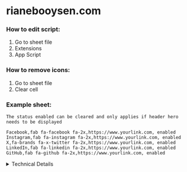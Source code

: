 # rianebooysen.com

### How to edit script:

1. Go to sheet file
2. Extensions
3. App Script

### How to remove icons:

1. Go to sheet file
2. Clear cell

### Example sheet:

```
The status enabled can be cleared and only applies if header hero needs to be displayed
```

```
Facebook,fab fa-facebook fa-2x,https://www.yourlink.com, enabled
Instagram,fab fa-instagram fa-2x,https://www.yourlink.com, enabled
X,fa-brands fa-x-twitter fa-2x,https://www.yourlink.com, enabled
LinkedIn,fab fa-linkedin fa-2x,https://www.yourlink.com, enabled
GitHub,fab fa-github fa-2x,https://www.yourlink.com, enabled
```

<details>
  <summary>Technical Details</summary>
```
function doGet() {
  // Get a reference to the active spreadsheet
  const doc = SpreadsheetApp.getActiveSpreadsheet();
  console.log("Active Spreadsheet:", doc.getName()); // Log the active spreadsheet name

// Get a reference to the sheet named "Social"
const sheet = doc.getSheetByName("Social");
console.log("Sheet object:", sheet); // Log the sheet object itself

// Retrieve values from a range of cells:
// - Starts at cell A1 (column 1, row 1)
// - Includes 10 rows
// - Includes 6 columns
const values = sheet.getRange(1, 1, 10, 6).getDisplayValues();
console.log("Retrieved values:", values); // Log the retrieved 2D array of values

// Transform the 2D array of values into an array of objects:
const result = values.map((s) => ({
name: s[0],
icon: s[1],
link: s[2],
status: s[3],
description: s[4],
iconDescription: s[5],
}));
console.log("Transformed result:", result); // Log the final array of objects

// Create a JSON response containing the transformed data:
return ContentService.createTextOutput(JSON.stringify({data: result})).setMimeType(ContentService.MimeType.JSON);
}

```
More details here: https://developers.google.com/apps-script/guides/web

</details>

<details>
  <summary>Change Log</summary>
  03/04/2024 - Dynamically render page title
  07/04/2024 - New columns add, style
</details>
```
